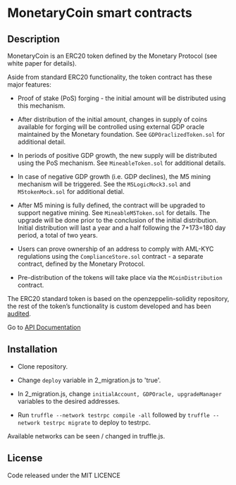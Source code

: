 # MonetaryCoin smart contracts

## Description

MonetaryCoin is an ERC20 token defined by the Monetary Protocol (see white paper for details).

Aside from standard ERC20 functionality, the token contract has these major features:

* Proof of stake (PoS) forging - the initial amount will be distributed using this mechanism.

* After distribution of the initial amount, changes in supply of coins available for forging will be controlled using external GDP oracle maintained by the Monetary foundation. See `GDPOraclizedToken.sol` for additional detail.

* In periods of positive GDP growth, the new supply will be distributed using the PoS mechanism. See `MineableToken.sol` for additional details.

* In case of negative GDP growth (i.e. GDP declines), the M5 mining mechanism will be triggered. See the `M5LogicMock3.sol` and `M5tokenMock.sol` for additional detial.

* After M5 mining is fully defined, the contract will be upgraded to support negative mining. See `MineableM5Token.sol` for details. The upgrade will be done prior to the conclusion of the initial distribution. Initial distribution will last a year and a half following the 7+173=180 day period, a total of two years. 

* Users can prove ownership of an address to comply with AML-KYC regulations using the `ComplianceStore.sol` contract - a separate contract, defined by the Monetary Protocol.

* Pre-distribution of the tokens will take place via the `MCoinDistribution` contract.

The ERC20 standard token is based on the openzeppelin-solidity repository, the rest of the token’s functionality is custom developed and has been [audited](https://github.com/TokenAudits/MonetaryCoin-Audit/releases/).

Go to [API Documentation](#)

## Installation

* Clone repository.

* Change `deploy` variable in 2_migration.js to 'true'.

* In 2_migration.js, change `initialAccount, GDPOracle, upgradeManager` variables to the desired addresses.

* Run `truffle --network testrpc compile -all` followed by `truffle --network testrpc migrate` to deploy to testrpc.

Available networks can be seen / changed in truffle.js.

## License
Code released under the MIT LICENCE
